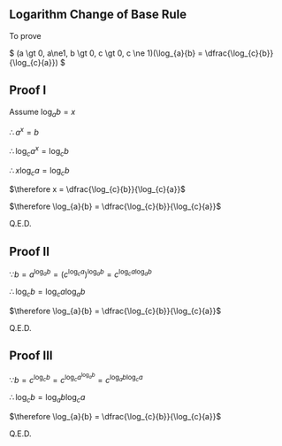 <script>
MathJax = {
  tex: {
    inlineMath: [['$', '$'], ['\\(', '\\)']]
  }
};
</script>
<script id="MathJax-script" async
  src="https://cdn.jsdelivr.net/npm/mathjax@3/es5/tex-chtml.js">
</script>

## Logarithm Change of Base Rule

To prove

$
(a \gt 0, a\ne1, b \gt 0, c \gt 0, c \ne 1)(\log_{a}{b} = \dfrac{\log_{c}{b}}{\log_{c}{a}})
$

## Proof I

Assume $\log_{a}{b} = x$

$\therefore a^x = b$

$\therefore \log_{c}{a^x} = \log_{c}{b}$

$\therefore x\log_{c}{a} = \log_{c}{b}$

$\therefore x = \dfrac{\log_{c}{b}}{\log_{c}{a}}$

$\therefore \log_{a}{b} = \dfrac{\log_{c}{b}}{\log_{c}{a}}$

Q.E.D.

## Proof II

$\because b=a^{\log_{a}{b}}=(c^{\log_{c}{a}})^{\log_{a}{b}}=c^{\log_{c}{a}\log_{a}{b}}$

$\therefore \log_{c}{b}=\log_{c}{a}\log_{a}{b}$

$\therefore \log_{a}{b} = \dfrac{\log_{c}{b}}{\log_{c}{a}}$

Q.E.D.

## Proof III

$\because b=c^{\log_{c}{b}}=c^{\log_{c}{a^{\log_{a}{b}}}}=c^{\log_{a}{b}\log_{c}{a}}$

$\therefore \log_{c}{b}=\log_{a}{b}\log_{c}{a}$

$\therefore \log_{a}{b} = \dfrac{\log_{c}{b}}{\log_{c}{a}}$

Q.E.D.
